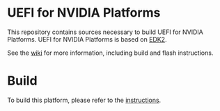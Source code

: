 # UEFI for NVIDIA Platforms

This repository contains sources necessary to build UEFI for NVIDIA Platforms.
UEFI for NVIDIA Platforms is based on [EDK2](https://github.com/tianocore/edk2).

See the [wiki](https://github.com/NVIDIA/edk2-nvidia/wiki) for more
information, including build and flash instructions.

# Build

To build this platform, please refer to the
[instructions](https://github.com/NVIDIA/edk2-nvidia/wiki/Build).
